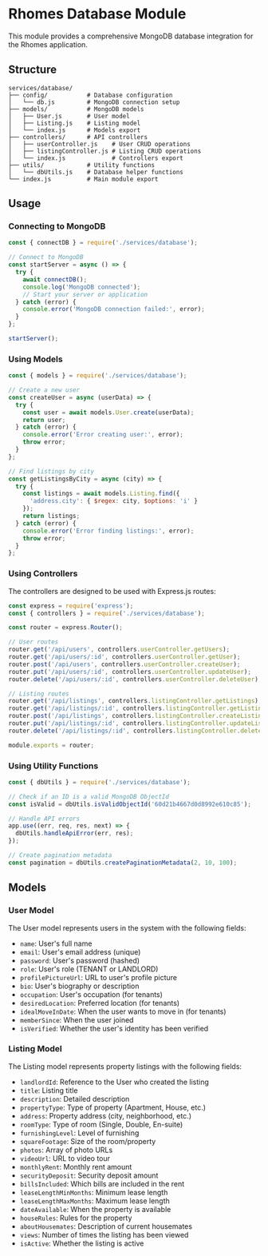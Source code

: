 # Rhomes Database Module

This module provides a comprehensive MongoDB database integration for the Rhomes application.

## Structure

```
services/database/
├── config/           # Database configuration
│   └── db.js         # MongoDB connection setup
├── models/           # MongoDB models
│   ├── User.js       # User model
│   ├── Listing.js    # Listing model
│   └── index.js      # Models export
├── controllers/      # API controllers
│   ├── userController.js    # User CRUD operations
│   ├── listingController.js # Listing CRUD operations
│   └── index.js             # Controllers export
├── utils/            # Utility functions
│   └── dbUtils.js    # Database helper functions
└── index.js          # Main module export
```

## Usage

### Connecting to MongoDB

```javascript
const { connectDB } = require('./services/database');

// Connect to MongoDB
const startServer = async () => {
  try {
    await connectDB();
    console.log('MongoDB connected');
    // Start your server or application
  } catch (error) {
    console.error('MongoDB connection failed:', error);
  }
};

startServer();
```

### Using Models

```javascript
const { models } = require('./services/database');

// Create a new user
const createUser = async (userData) => {
  try {
    const user = await models.User.create(userData);
    return user;
  } catch (error) {
    console.error('Error creating user:', error);
    throw error;
  }
};

// Find listings by city
const getListingsByCity = async (city) => {
  try {
    const listings = await models.Listing.find({
      'address.city': { $regex: city, $options: 'i' }
    });
    return listings;
  } catch (error) {
    console.error('Error finding listings:', error);
    throw error;
  }
};
```

### Using Controllers

The controllers are designed to be used with Express.js routes:

```javascript
const express = require('express');
const { controllers } = require('./services/database');

const router = express.Router();

// User routes
router.get('/api/users', controllers.userController.getUsers);
router.get('/api/users/:id', controllers.userController.getUser);
router.post('/api/users', controllers.userController.createUser);
router.put('/api/users/:id', controllers.userController.updateUser);
router.delete('/api/users/:id', controllers.userController.deleteUser);

// Listing routes
router.get('/api/listings', controllers.listingController.getListings);
router.get('/api/listings/:id', controllers.listingController.getListing);
router.post('/api/listings', controllers.listingController.createListing);
router.put('/api/listings/:id', controllers.listingController.updateListing);
router.delete('/api/listings/:id', controllers.listingController.deleteListing);

module.exports = router;
```

### Using Utility Functions

```javascript
const { dbUtils } = require('./services/database');

// Check if an ID is a valid MongoDB ObjectId
const isValid = dbUtils.isValidObjectId('60d21b4667d0d8992e610c85');

// Handle API errors
app.use((err, req, res, next) => {
  dbUtils.handleApiError(err, res);
});

// Create pagination metadata
const pagination = dbUtils.createPaginationMetadata(2, 10, 100);
```

## Models

### User Model

The User model represents users in the system with the following fields:

- `name`: User's full name
- `email`: User's email address (unique)
- `password`: User's password (hashed)
- `role`: User's role (TENANT or LANDLORD)
- `profilePictureUrl`: URL to user's profile picture
- `bio`: User's biography or description
- `occupation`: User's occupation (for tenants)
- `desiredLocation`: Preferred location (for tenants)
- `idealMoveInDate`: When the user wants to move in (for tenants)
- `memberSince`: When the user joined
- `isVerified`: Whether the user's identity has been verified

### Listing Model

The Listing model represents property listings with the following fields:

- `landlordId`: Reference to the User who created the listing
- `title`: Listing title
- `description`: Detailed description
- `propertyType`: Type of property (Apartment, House, etc.)
- `address`: Property address (city, neighborhood, etc.)
- `roomType`: Type of room (Single, Double, En-suite)
- `furnishingLevel`: Level of furnishing
- `squareFootage`: Size of the room/property
- `photos`: Array of photo URLs
- `videoUrl`: URL to video tour
- `monthlyRent`: Monthly rent amount
- `securityDeposit`: Security deposit amount
- `billsIncluded`: Which bills are included in the rent
- `leaseLengthMinMonths`: Minimum lease length
- `leaseLengthMaxMonths`: Maximum lease length
- `dateAvailable`: When the property is available
- `houseRules`: Rules for the property
- `aboutHousemates`: Description of current housemates
- `views`: Number of times the listing has been viewed
- `isActive`: Whether the listing is active
